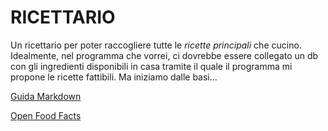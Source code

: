 # RICETTARIO

Un ricettario per poter raccogliere tutte le *ricette principali* che cucino. Idealmente, nel programma che vorrei, ci dovrebbe essere collegato un db con gli ingredienti disponibili in casa tramite il quale il programma mi propone le ricette fattibili. Ma iniziamo dalle basi...

[Guida Markdown](https://guides.github.com/features/mastering-markdown/)

[Open Food Facts](https://it.openfoodfacts.org/)